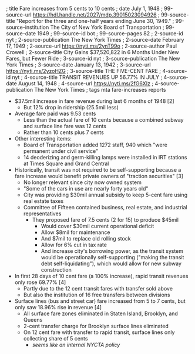 ; title Fare increases from 5 cents to 10 cents
; date July 1, 1948
; 99-source-url https://hdl.handle.net/2027/mdp.39015023094926
; 99-source-title "Report for the three and one-half years ending June 30, 1949."
; 99-source-institution The City of New York Board of Transportation
; 99-source-date 1949
; 99-source-id bot
; 99-source-pages 82
; 2-source-id nyt
; 2-source-publication The New York Times
; 2-source-date February 17, 1949
; 2-source-url https://nyti.ms/2ynT99o
; 2-source-author Paul Crowell
; 2-source-title City Gains $37,520,822 in 6 Months Under New Fares, but Fewer Ride
; 3-source-id nyt
; 3-source-publication The New York Times
; 3-source-date January 13, 1942
; 3-source-url https://nyti.ms/2yzoHZG
; 3-source-title THE FIVE-CENT FARE
; 4-source-id nyt
; 4-source-title TRANSIT REVENUES UP 56.77% IN JULY
; 4-source-date August 14, 1948
; 4-source-url https://nyti.ms/2fG6XIz
; 4-source-publication The New York Times
; tags mta fare-increases reports

- $37.5mil increase in fare revenue during last 6 months of 1948 [2]
  - But 12% drop in ridership (25.5mil less)
- Average fare paid was 9.53 cents
  - Less than the actual fare of 10 cents because a combined subway and surface line fare was 12 cents
  - Rather than 10 cents plus 7 cents
- Other interesting items:
  - Board of Transportation added 1272 staff, 940 which "were permanent under civil service"
  - 14 deoderizing and germ-killing lamps were installed in IRT stations at Times Square and Grand Central
- Historically, transit was not required to be self-supporting because a fare increase would benefit private owners of "traction securities" [3]
  - No longer relevant since city now owned system
  - "Some of the cars in use are nearly forty years old"
  - City was providing $30mil annual subsidy to keep 5-cent fare using real estate taxes
  - Committee of Fifteen contained business, real estate, and industrial representatives
    - They proposed fare of 7.5 cents (2 for 15) to produce $45mil
      - Would cover $30mil current operational deficit
      - Allow $8mil for maintenance
      - And $7mil to replace old rolling stock
      - Allow for 6% cut in tax rate
      - And increase city's borrowing power, as the transit system would be operationally self-supporting ("making the transit debt self-liquidating"), which would allow for new subway construction
- In first 28 days of 10 cent fare (a 100% increase), rapid transit revenues only rose 69.77% [4]
  - Partly due to the 12 cent transit fares with transfer sold above
  - But also the institution of 16 free transfers between divisions
- Surface lines (bus and street car) fare increased from 5 to 7 cents, but only saw 18.96% rise in revenue [4]
  - All surface fare zones eliminated in Staten Island, Brooklyn, and Queens
  - 2-cent transfer charge for Brooklyn surface lines eliminated
  - On 12 cent fare with transfer to rapid transit, surface lines only collecting share of 5 cents
    - *seems like an internal NYCTA policy*
